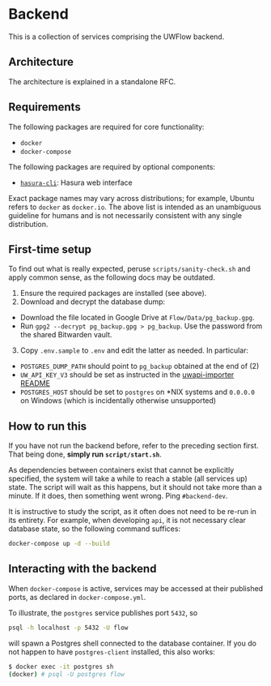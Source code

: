 # Backend

This is a collection of services comprising the UWFlow backend.

## Architecture

The architecture is explained in a standalone RFC.

## Requirements

The following packages are required for core functionality:

- `docker`
- `docker-compose`

The following packages are required by optional components:

- [`hasura-cli`](https://docs.hasura.io/1.0/graphql/manual/hasura-cli/install-hasura-cli.html#install): Hasura web interface

Exact package names may vary across distributions;
for example, Ubuntu refers to `docker` as `docker.io`.
The above list is intended as an unambiguous guideline for humans
and is not necessarily consistent with any single distribution.

## First-time setup

To find out what is really expected, peruse `scripts/sanity-check.sh`
and apply common sense, as the following docs may be outdated.

1. Ensure the required packages are installed (see above).
2. Download and decrypt the database dump:
  - Download the file located in Google Drive at `Flow/Data/pg_backup.gpg`.
  - Run `gpg2 --decrypt pg_backup.gpg > pg_backup`.
    Use the password from the shared Bitwarden vault.
3. Copy `.env.sample` to `.env` and edit the latter as needed. In particular:
  - `POSTGRES_DUMP_PATH` should point to `pg_backup` obtained at the end of (2)
  - `UW_API_KEY_V3` should be set as instructed in the
    [uwapi-importer README](uwapi-importer/README.md)
  - `POSTGRES_HOST` should be set to `postgres` on \*NIX systems
    and `0.0.0.0` on Windows (which is incidentally otherwise unsupported)

## How to run this

If you have not run the backend before, refer to the preceding section first.
That being done, **simply run `script/start.sh`**.

As dependencies between containers exist that cannot be explicitly specified,
the system will take a while to reach a stable (all services up) state.
The script will wait as this happens, but it should not take more than a minute.
If it does, then something went wrong. Ping `#backend-dev`.

It is instructive to study the script, as it often does not need to be re-run
in its entirety. For example, when developing `api`, it is
not necessary clear database state, so the following command suffices:
```sh
docker-compose up -d --build
```

## Interacting with the backend

When `docker-compose` is active, services may be accessed
at their published ports, as declared in `docker-compose.yml`.

To illustrate, the `postgres` service publishes port `5432`, so
```sh
psql -h localhost -p 5432 -U flow
```
will spawn a Postgres shell connected to the database container.
If you do not happen to have `postgres-client` installed, this also works:
```sh
$ docker exec -it postgres sh
(docker) # psql -U postgres flow
```
